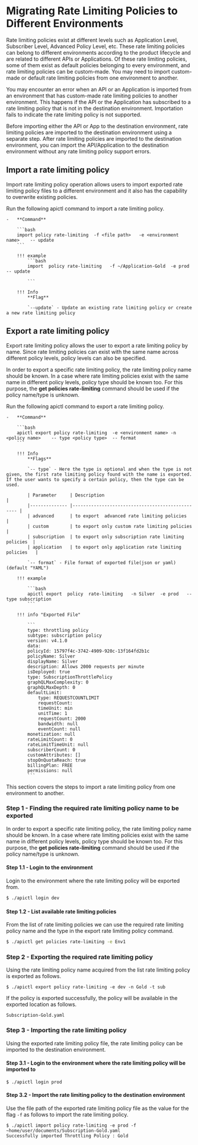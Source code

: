 # Migrating Rate Limiting Policies to Different Environments

Rate limiting policies exist at different levels such as Application Level, Subscriber Level, Advanced Policy Level, etc. These rate limiting policies can belong to different environments according to the product lifecycle and are related to different APIs or Applications. Of these rate limiting policies, some of them exist as default policies belonging to every environment, and rate limiting policies can be custom-made. You may need to import custom-made or default rate limiting policies from one environment to another.

You may encounter an error when an API or an Application is imported from an environment that has custom-made rate limiting policies to another environment. This happens if the API or the Application has subscribed to a rate limiting policy that is not in the destination environment. Importation fails to indicate the rate limiting policy is not supported.

Before importing either the API or App to the destination environment, rate limiting policies are imported to the destination environment using a separate step. After rate limiting policies are imported to the destination environment, you can import the API/Application to the destination environment without any rate limiting policy support errors.


## Import a rate limiting policy

Import rate limiting policy operation allows users to import exported rate limiting policy files to a different environment and it also has the capability to overwrite existing policies.

Run the following apictl command to import a rate limiting policy.

    -   **Command**

        ```bash
        import policy rate-limiting  -f <file path>   -e <environment name>    -- update
        ```

        !!! example
            ```bash
            import  policy rate-limiting   -f ~/Application-Gold  -e prod   -- update

            ```

        !!! Info
            **Flag**
            
            `--update` - Update an existing rate limiting policy or create a new rate limiting policy


## Export a rate limiting policy

Export rate limiting policy allows the user to export a rate limiting policy by name. Since rate limiting policies can exist with the same name across different policy levels, policy levels can also be specified.

In order to export a specific rate limiting policy, the rate limiting policy name should be known. In a case where rate limiting policies exist with the same name in different policy levels, policy type should be known too. For this purpose, the **get policies rate-limiting** command should be used if the policy name/type is unknown.

Run the following apictl command to export a rate limiting policy.

    -   **Command**

        ```bash
        apictl export policy rate-limiting  -e <environment name> -n <policy name>    -- type <policy type>  -- format
        ```

        !!! Info
            **Flags**

            `-- type` - Here the type is optional and when the type is not given, the first rate limiting policy found with the name is exported. If the user wants to specify a certain policy, then the type can be used.

            | Parameter     | Description                                      |
            |-------------- |------------------------------------------------- |
            | advanced      | to export  advanced rate limiting policies          |
            | custom        | to export only custom rate limiting policies        |
            | subscription  | to export only subscription rate limiting policies  |
            | application   | to export only application rate limiting policies   |

            `-- format` - File format of exported file(json or yaml) (default "YAML")

        !!! example

            ```bash
            apictl export  policy  rate-limiting   -n Silver  -e prod   -- type subscription
            ```

        !!! info "Exported File"

            ```
            type: throttling policy
            subtype: subscription policy
            version: v4.1.0
            data:
            policyId: 15797f4c-3742-4909-920c-13f164fd2b1c
            policyName: Silver
            displayName: Silver
            description: Allows 2000 requests per minute
            isDeployed: true
            type: SubscriptionThrottlePolicy
            graphQLMaxComplexity: 0
            graphQLMaxDepth: 0
            defaultLimit:
                type: REQUESTCOUNTLIMIT
                requestCount:
                timeUnit: min
                unitTime: 1
                requestCount: 2000
                bandwidth: null
                eventCount: null
            monetization: null
            rateLimitCount: 0
            rateLimitTimeUnit: null
            subscriberCount: 0
            customAttributes: []
            stopOnQuotaReach: true
            billingPlan: FREE
            permissions: null
            ```


This section covers the steps to import a rate limiting policy from one environment to another.

### Step 1 - Finding the required rate limiting policy name to be exported

In order to export a specific rate limiting policy, the rate limiting policy name should be known. In a case where rate limiting policies exist with the same name in different policy levels, policy type should be known too. For this purpose, the **get policies rate-limiting** command should be used if the policy name/type is unknown.

#### Step 1.1 - Login to the environment

Login to the environment where the rate limiting policy will be exported from.

```bash
$ ./apictl login dev

```

#### Step 1.2 - List available rate limiting policies

From the list of rate limiting policies we can use the required rate limiting policy name and the type in the export rate limiting policy command.

```bash
$ ./apictl get policies rate-limiting -e Env1
```

### Step 2 - Exporting the required rate limiting policy

Using the rate limiting policy name acquired from the list rate limiting policy is exported as follows.

```
$ ./apictl export policy rate-limiting -e dev -n Gold -t sub
```

If the policy is exported successfully, the policy will be available in the exported location as follows.

```
Subscription-Gold.yaml
```

### Step 3 - Importing the rate limiting policy

Using the exported rate limiting policy file, the rate limiting policy can be imported to the destination environment.

#### Step 3.1 - Login to the environment where the rate limiting policy will be imported to

```
$ ./apictl login prod
```

#### Step 3.2 - Import the rate limiting policy to the destination environment

Use the file path of the exported rate limiting policy file as the value for the flag `-f` as follows to import the rate limiting policy.

```
$ ./apictl import policy rate-limiting -e prod -f ~home/user/documents/Subscription-Gold.yaml
Successfully imported Throttling Policy : Gold
```
